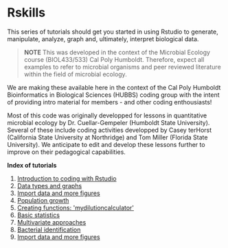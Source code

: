 # Rskills
This series of tutorials should get you started in using Rstudio to generate, manipulate, analyze, graph and, ultimately, interpret biological data. 

> **NOTE** 
> This was developed in the context of the Microbial Ecology course (BIOL433/533) Cal Poly Humboldt. Therefore, expect all examples to refer to microbial organisms and peer reviewed literature within the field of microbial ecology.

We are making these available here in the context of the Cal Poly Humboldt Bioinformatics in Biological Sciences (HUBBS) coding group with the intent of providing intro material for members - and other coding enthousiasts!

Most of this code was originally developped for lessons in quantitative microbial ecology by Dr. Cuellar-Gempeler (Humboldt State University). Several of these include coding activities developped by Casey terHorst (California State University at Northridge) and Tom Miller (Florida State University). We anticipate to edit and develop these lessons further to improve on their pedagogical capabilities.

**Index of tutorials**
1. [Introduction to coding with Rstudio](/Tutorial1/README.md)
2. [Data types and graphs](/Tutorial2/README.md)
3. [Import data and more figures](/Tutorial3/README.md)
4. [Population growth](/Tutorial4/README.md)
5. [Creating functions: 'mydilutioncalculator'](/Tutorial5/README.md)
6. [Basic statistics](/Tutorial6/README.md)
7. [Multivariate approaches](/Tutorial7/README.md)
8. [Bacterial identification](/Tutorial8/README.md)
3. [Import data and more figures](Tutorial3/README.md)
